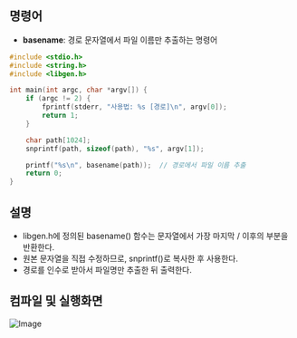 ## 명령어
- **basename**: 경로 문자열에서 파일 이름만 추출하는 명령어

```c
#include <stdio.h>
#include <string.h>
#include <libgen.h>

int main(int argc, char *argv[]) {
    if (argc != 2) {
        fprintf(stderr, "사용법: %s [경로]\n", argv[0]);
        return 1;
    }

    char path[1024];
    snprintf(path, sizeof(path), "%s", argv[1]);

    printf("%s\n", basename(path));  // 경로에서 파일 이름 추출
    return 0;
}
```
## 설명

- libgen.h에 정의된 basename() 함수는 문자열에서 가장 마지막 / 이후의 부분을 반환한다.
- 원본 문자열을 직접 수정하므로, snprintf()로 복사한 후 사용한다.
- 경로를 인수로 받아서 파일명만 추출한 뒤 출력한다.

## 컴파일 및 실행화면

![Image](https://github.com/user-attachments/assets/c0e37d9a-36e2-489c-897a-0941c99bce0e)